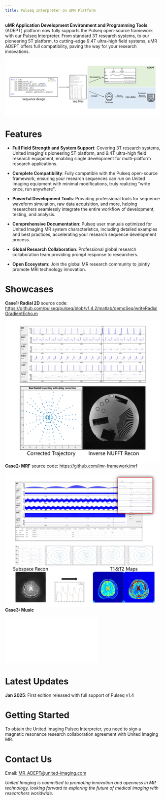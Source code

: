 ```yaml
---
title: Pulseq Interpreter on uMR Platform
---
```


**uMR Application Development Environment and Programming Tools** (ADEPT) platform now fully supports the Pulseq open-source framework with our Pulseq Interpreter. From standard 3T research systems, to our pioneering 5T platform, to cutting-edge 9.4T ultra-high field systems, uMR ADEPT offers full compatibility, paving the way for your research innovations.

![workflow](fig/workflow.jpg)

# Features

- **Full Field Strength and System Support**: Covering 3T research systems, United Imaging's pioneering 5T platform, and 9.4T ultra-high field research equipment, enabling single development for multi-platform research applications.  

- **Complete Compatibility**: Fully compatible with the Pulseq open-source framework, ensuring your research sequences can run on United Imaging equipment with minimal modifications, truly realizing "write once, run anywhere".  

- **Powerful Development Tools**: Providing professional tools for sequence waveform simulation, raw data acquisition, and more, helping researchers seamlessly integrate the entire workflow of development, testing, and analysis.  

- **Comprehensive Documentation**: Pulseq user manuals optimized for United Imaging MR system characteristics, including detailed examples and best practices, accelerating your research sequence development process.  

- **Global Research Collaboration**: Professional global research collaboration team providing prompt response to researchers.
  
- **Open Ecosystem**: Join the global MR research community to jointly promote MRI technology innovation.  

# Showcases

**Case1: Radial 2D**
source code: https://github.com/pulseq/pulseq/blob/v1.4.2/matlab/demoSeq/writeRadialGradientEcho.m 

<img src="fig/radial.jpg" width="600" align="left">

**Case2: MRF**
source code: https://github.com/imr-framework/mrf

<img src="fig/mrf.jpg" width="600" align="left">

**Case3: Music**

<div style="width: 100%; position: relative;">
<iframe src="//player.bilibili.com/player.html?isOutside=true&aid=114136977579944&bvid=BV1vqRGYBExf&cid=28792720518&p=1" scrolling="no" border="0" frameborder="no" framespacing="0" allowfullscreen="true"></iframe>
</div>

# Latest Updates

**Jan 2025**: First edition released with full support of Pulseq v1.4  

# Getting Started

To obtain the United Imaging Pulseq Interpreter, you need to sign a magnetic resonance research collaboration agreement with United Imaging MR.

# Contact Us
Email: MR_ADEPT@united-imaging.com    

*United Imaging is committed to promoting innovation and openness in MR technology, looking forward to exploring the future of medical imaging with researchers worldwide.*